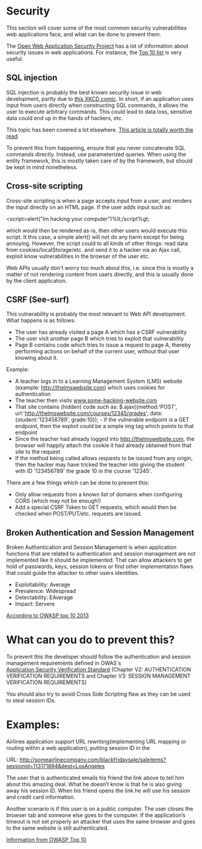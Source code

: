 # Security

This section will cover some of the most common security vulnerabilities web applications face, and what can be done to prevent them.

The [Open Web Application Security Project](https://www.owasp.org/index.php/Main_Page) has a lot of information about security issues in web applications. For instance, the [Top 10 list](https://www.owasp.org/index.php/Category:OWASP_Top_Ten_Project#tab=OWASP_Top_10_for_2013) is very useful.

## SQL injection

SQL injection is probably the best known security issue in web development, partly due to [this XKCD comic](https://xkcd.com/327/). In short, if an application uses input from users directly when constructing SQL commands, it allows the user to execute arbitrary commands. This could lead to data loss, sensitive data could end up in the hands of hackers, etc.

This topic has been covered a lot elsewhere. [This article is totally worth the read](https://www.troyhunt.com/everything-you-wanted-to-know-about-sql/).

To prevent this from happening, ensure that you never concatenate SQL commands directly. Instead, use parameterized queries. When using the entity framework, this is mostly taken care of by the framework, but should be kept in mind nonetheless.

## Cross-site scripting

Cross-site scripting is when a page accepts input from a user, and renders the input directly on an HTML page. If the user adds input such as:

&lt;script&gt;alert("Im hacking your computer")%lt;/script%gt;

which would then be rendered as-is, then other users would execute this script. It this case, a simple alert() will not do any harm except for being annoying. However, the script could to all kinds of other things: read data from cookies/localStorage/etc. and send it to a hacker via an Ajax call, exploit know vulnerabilities in the browser of the user etc.

Web APIs usually don't worry too much about this, i.e. since this is mostly a matter of not rendering content from users directly, and this is usually done by the client application.

## CSRF (See-surf)

This vulnerability is probably the most relevant to Web API development. What happens is as follows:

* The user has already visited a page A which has a CSRF vulnerability
* The user visit another page B which tries to exploit that vulnerability
* Page B contains code which tries to issue a request to page A, thereby performing actions on behalf of the current user, without that user knowing about it.

Example:

* A teacher logs in to a Learning Management System (LMS) website (example: http://thelmswebsite.com) which uses cookies for authentication
* The teacher then visits www.some-hacking-website.com
* That site contains (hidden) code such as: $.ajax({method:'POST', url:'http://thelmswebsite.com/courses/12345/grades', data:{student:'123456789', grade:10}); - if the vulnerable endpoint is a GET endpoint, then the exploit could be a simple img tag which points to that endpoint
* Since the teacher had already logged into http://thelmswebsite.com, the browser will happily attach the cookie it had already obtained from that site to the request
* If the method being called allows requests to be issued from any origin, then the hacker may have tricked the teacher into giving the student with ID '123456789' the grade 10 in the course '12345'.

There are a few things which can be done to prevent this:

* Only allow requests from a known list of domains when configuring CORS (which may not be enough!)
* Add a special CSRF Token to GET requests, which would then be checked when POST/PUT/etc. requests are issued.



## Broken Authentication and Session Management
Broken Authentication and Session Management is when application functions that are related to authentication and session  management are not implemented like it should be implemented. 
That can allow attackers to get hold of passwords, keys, session tokens or find other implementation flaws that could guide the attacker to other users identities.

* Exploitability: Average
* Prevalence: Widespread
* Detectability: EAverage
* Impact: Servere

[According to OWASP top 10 2013](https://www.owasp.org/index.php/Top_10_2013-A2-Broken_Authentication_and_Session_Management)

# What can you do to prevent this?
To prevent this the developer should follow the authentication and session management requirements defined in OWAS´s  
[Application Security Verification Standard](https://www.owasp.org/index.php/ASVS) 
(Chapter V2: AUTHENTICATION VERIFICATION REQUIREMENTS and Chapter V3: SESSION MANAGEMENT VERIFICATION REQUIREMENTS)

You should also try to avoid Cross Side Scripting flaw as they can be used to steal session IDs. 

# Examples: 
Airlines application support URL rewriting(implementing URL mapping or routing within a web application), putting session ID in the 

URL: http://someairlinecompany.com/blackfridaysale/saleitems?sessionid=113171894&dest=LosAngeles

The user that is authenticated emails his friend the link above to tell him about this amazing deal. What he doesn’t know is that he is also giving away his session ID. When his friend opens the link he will use his session and credit card information. 

Another scenario is if this user is on a public computer. The user closes the browser tab and someone else goes to the computer. If the application’s timeout is not set properly an attacker that uses the same browser and goes to the same website is still authenticated. 

[Information from OWASP Top 10](https://www.owasp.org/index.php/Top_10_2013-A2-Broken_Authentication_and_Session_Management)
		

